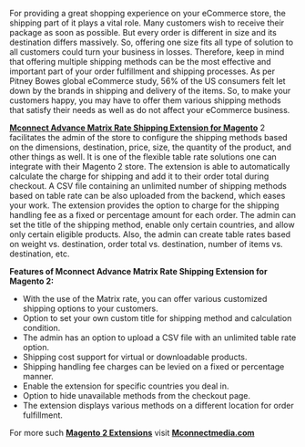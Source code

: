 <p>For providing a great shopping experience on your eCommerce store, the shipping part of it plays a vital role. Many customers wish to receive their package as soon as possible. But every order is different in size and its destination differs massively. So, offering one size fits all type of solution to all customers could turn your business in losses. Therefore, keep in mind that offering multiple shipping methods can be the most effective and important part of your order fulfillment and shipping processes. As per Pitney Bowes global eCommerce study, 56% of the US consumers felt let down by the brands in shipping and delivery of the items. So, to make your customers happy, you may have to offer them various shipping methods that satisfy their needs as well as do not affect your eCommerce business.</p>
<p><a href="https://www.mconnectmedia.com/advance-matrix-rate-shipping-magento-2.html"><strong>Mconnect Advance Matrix Rate Shipping Extension for Magento</strong></a> 2 facilitates the admin of the store to configure the shipping methods based on the dimensions, destination, price, size, the quantity of the product, and other things as well. It is one of the flexible table rate solutions one can integrate with their Magento 2 store. The extension is able to automatically calculate the charge for shipping and add it to their order total during checkout. A CSV file containing an unlimited number of shipping methods based on table rate can be also uploaded from the backend, which eases your work. The extension provides the option to charge for the shipping handling fee as a fixed or percentage amount for each order. The admin can set the title of the shipping method, enable only certain countries, and allow only certain eligible products. Also, the admin can create table rates based on weight vs. destination, order total vs. destination, number of items vs. destination, etc.</p>
<p><strong>Features of Mconnect Advance Matrix Rate Shipping Extension for Magento 2:</strong></p>
<ul>
<li>With the use of the Matrix rate, you can offer various customized shipping options to your customers.</li>
<li>Option to set your own custom title for shipping method and calculation condition.</li>
<li>The admin has an option to upload a CSV file with an unlimited table rate option.</li>
<li>Shipping cost support for virtual or downloadable products.</li>
<li>Shipping handling fee charges can be levied on a fixed or percentage manner.</li>
<li>Enable the extension for specific countries you deal in.</li>
<li>Option to hide unavailable methods from the checkout page.</li>
<li>The extension displays various methods on a different location for order fulfillment.</li>
</ul>
<p>For more such <a href="https://www.mconnectmedia.com/magento-2-extensions"><strong>Magento 2 Extensions</strong></a> visit <a href="https://www.mconnectmedia.com"><strong>Mconnectmedia.com</strong></a></p>
